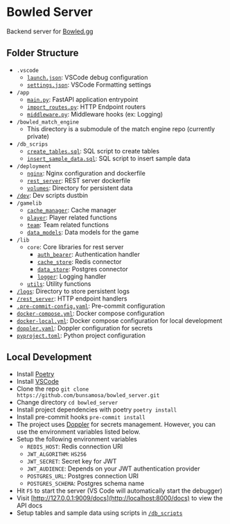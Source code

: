 # Bowled Server
Backend server for [Bowled.gg](https://bowled.gg/)

## Folder Structure
- `.vscode`
    - [`launch.json`](/.vscode/launch.json): VSCode debug configuration
    - [`settings.json`](/.vscode/settings.json): VSCode Formatting settings
- `/app`
    - [`main.py`](/app/main.py): FastAPI application entrypoint
    - [`import_routes.py`](/app/import_routes.py): HTTP Endpoint routers
    - [`middleware.py`](/app/middleware.py): Middleware hooks (ex: Logging)
- `/bowled_match_engine`
    - This directory is a submodule of the match engine repo (currently private)
- `/db_scrips`
    - [`create_tables.sql`](/db_scripts/create_tables.sql): SQL script to create tables
    - [`insert_sample_data.sql`](/db_scripts/insert_sample_data.sql): SQL script to insert sample data
- `/deployment`
    - [`nginx`](/deployment/nginx): Nginx configuration and dockerfile
    - [`rest_server`](/deployment/rest_server): REST server dockerfile
    - [`volumes`](/deployment/volumes): Directory for persistent data
- [`/dev`](/dev): Dev scripts dustbin
- `/gamelib`
    - [`cache_manager`](/gamelib/cache_manager): Cache manager
    - [`player`](/gamelib/player): Player related functions
    - [`team`](/gamelib/team): Team related functions
    - [`data_models`](/gamelib/data_models): Data models for the game
- `/lib`
    - `core`: Core libraries for rest server
        - [`auth_bearer`](/lib/core/auth_bearer.py): Authentication handler
        - [`cache_store`](/lib/core/cache_store.py): Redis connector
        - [`data_store`](/lib/core/data_store.py): Postgres connector
        - [`logger`](/lib/core/logger.py): Logging handler
    - [`utils`](/lib/utils): Utility functions
- [`/logs`](/logs): Directory to store persistent logs
- [`/rest_server`](/rest_server): HTTP endpoint handlers
- [`.pre-commit-config.yaml`](/.pre-commit-config.yaml): Pre-commit configuration
- [`docker-compose.yml`](/docker-compose.yml): Docker compose configuration
- [`docker-local.yml`](/docker-local.yml): Docker compose configuration for local development
- [`doppler.yaml`](/doppler.yaml): Doppler configuration for secrets
- [`pyproject.toml`](/pyproject.toml): Python project configuration


## Local Development
- Install [Poetry](https://python-poetry.org/docs/#installation)
- Install [VSCode](https://code.visualstudio.com/download)
- Clone the repo `git clone https://github.com/bunsamosa/bowled_server.git`
- Change directory `cd bowled_server`
- Install project dependencies with poetry `poetry install`
- Install pre-commit hooks `pre-commit install`
- The project uses [Doppler](https://www.doppler.com/) for secrets management. However, you can use the environment variables listed below.
- Setup the following environment variables
    - `REDIS_HOST`: Redis connection URI
    - `JWT_ALGORITHM`: `HS256`
    - `JWT_SECRET`: Secret key for JWT
    - `JWT_AUDIENCE`: Depends on your JWT authentication provider
    - `POSTGRES_URL`: Postgres connection URI
    - `POSTGRES_SCHEMA`: Postgres schema name
- Hit `F5` to start the server (VS Code will automatically start the debugger)
- Visit [http://127.0.0.1:9009/docs](http://localhost:8000/docs) to view the API docs
- Setup tables and sample data using scripts in [`/db_scripts`](/db_scripts)
